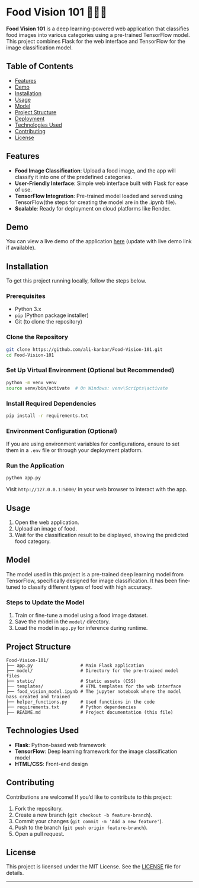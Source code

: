 # Food Vision 101 🍕🍔🍟

**Food Vision 101** is a deep learning-powered web application that classifies food images into various categories using a pre-trained TensorFlow model. This project combines Flask for the web interface and TensorFlow for the image classification model.

## Table of Contents
- [Features](#features)
- [Demo](#demo)
- [Installation](#installation)
- [Usage](#usage)
- [Model](#model)
- [Project Structure](#project-structure)
- [Deployment](#deployment)
- [Technologies Used](#technologies-used)
- [Contributing](#contributing)
- [License](#license)

## Features
- **Food Image Classification**: Upload a food image, and the app will classify it into one of the predefined categories.
- **User-Friendly Interface**: Simple web interface built with Flask for ease of use.
- **TensorFlow Integration**: Pre-trained model loaded and served using TensorFlow(the steps for creating the model are in the .ipynb file).
- **Scalable**: Ready for deployment on cloud platforms like Render.

## Demo
You can view a live demo of the application [here](#) (update with live demo link if available).

## Installation

To get this project running locally, follow the steps below.

### Prerequisites
- Python 3.x
- `pip` (Python package installer)
- Git (to clone the repository)

### Clone the Repository
```bash
git clone https://github.com/ali-kanbar/Food-Vision-101.git
cd Food-Vision-101
```

### Set Up Virtual Environment (Optional but Recommended)
```bash
python -m venv venv
source venv/bin/activate  # On Windows: venv\Scripts\activate
```

### Install Required Dependencies
```bash
pip install -r requirements.txt
```

### Environment Configuration (Optional)
If you are using environment variables for configurations, ensure to set them in a `.env` file or through your deployment platform.

### Run the Application
```bash
python app.py
```

Visit `http://127.0.0.1:5000/` in your web browser to interact with the app.

## Usage

1. Open the web application.
2. Upload an image of food.
3. Wait for the classification result to be displayed, showing the predicted food category.

## Model

The model used in this project is a pre-trained deep learning model from TensorFlow, specifically designed for image classification. It has been fine-tuned to classify different types of food with high accuracy.

### Steps to Update the Model
1. Train or fine-tune a model using a food image dataset.
2. Save the model in the `model/` directory.
3. Load the model in `app.py` for inference during runtime.

## Project Structure
```plaintext
Food-Vision-101/
├── app.py                  # Main Flask application
├── model/                  # Directory for the pre-trained model files
├── static/                 # Static assets (CSS)
├── templates/              # HTML templates for the web interface
├── food_vision_model.ipynb # The jupyter notebook where the model bass created and trained
├── helper_functions.py     # Used functions in the code 
├── requirements.txt        # Python dependencies
├── README.md               # Project documentation (this file)
```

## Technologies Used
- **Flask**: Python-based web framework
- **TensorFlow**: Deep learning framework for the image classification model
- **HTML/CSS**: Front-end design

## Contributing

Contributions are welcome! If you’d like to contribute to this project:

1. Fork the repository.
2. Create a new branch (`git checkout -b feature-branch`).
3. Commit your changes (`git commit -m 'Add a new feature'`).
4. Push to the branch (`git push origin feature-branch`).
5. Open a pull request.

## License

This project is licensed under the MIT License. See the [LICENSE](LICENSE) file for details.

---
